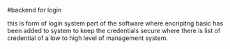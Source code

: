 #backend for login

this is form of login system part of the software where encripitng basic has been added to system to keep the credentials secure where there is list of credential of a low to high level of management system.
